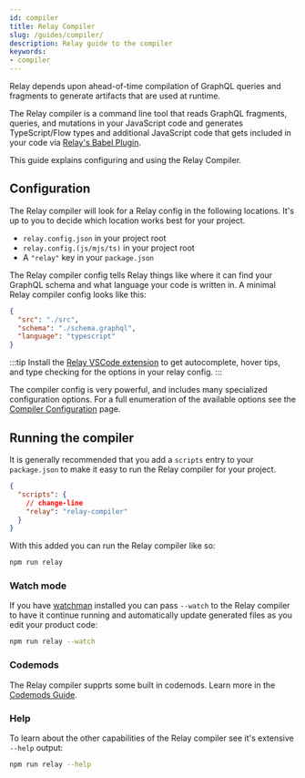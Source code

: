 ```yaml
---
id: compiler
title: Relay Compiler
slug: /guides/compiler/
description: Relay guide to the compiler
keywords:
- compiler
---
```


Relay depends upon ahead-of-time compilation of GraphQL queries and fragments to generate artifacts that are used at runtime.

The Relay compiler is a command line tool that reads GraphQL fragments, queries, and mutations in your JavaScript code and generates TypeScript/Flow types and additional JavaScript code that gets included in your code via [Relay's Babel Plugin](./babel-plugin.md).

This guide explains configuring and using the Relay Compiler.

## Configuration

The Relay compiler will look for a Relay config in the following locations. It's up to you to decide which location works best for your project.

* `relay.config.json` in your project root
* `relay.config.(js/mjs/ts)` in your project root
* A `"relay"` key in your `package.json`

The Relay compiler config tells Relay things like where it can find your GraphQL schema and what language your code is written in. A minimal Relay compiler config looks like this:

```json title="relay.config.json"
{
  "src": "./src",
  "schema": "./schema.graphql",
  "language": "typescript"
}
```

:::tip
Install the [Relay VSCode extension](../editor-support.md) to get autocomplete, hover tips, and type checking for the options in your relay config.
:::

The compiler config is very powerful, and includes many specialized configuration options. For a full enumeration of the available options see the [Compiler Configuration](./compiler-config.md) page.


## Running the compiler

It is generally recommended that you add a `scripts` entry to your `package.json` to make it easy to run the Relay compiler for your project.

```json title="package.json"
{
  "scripts": {
    // change-line
    "relay": "relay-compiler"
  }
}
```

With this added you can run the Relay compiler like so:

```sh
npm run relay
```

### Watch mode

If you have [watchman](https://facebook.github.io/watchman) installed you can pass `--watch` to the Relay compiler to have it continue running and automatically update generated files as you edit your product code:

```sh
npm run relay --watch
```

### Codemods

The Relay compiler supprts some built in codemods. Learn more in the [Codemods Guide](../guides/codemods.md).

### Help

To learn about the other capabilities of the Relay compiler see it's extensive `--help` output:

```sh
npm run relay --help
```
